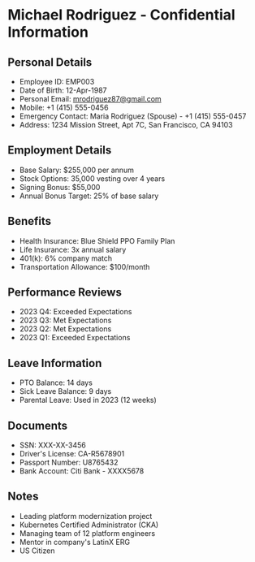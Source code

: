 # Michael Rodriguez - Confidential Information

## Personal Details
- Employee ID: EMP003
- Date of Birth: 12-Apr-1987
- Personal Email: mrodriguez87@gmail.com
- Mobile: +1 (415) 555-0456
- Emergency Contact: Maria Rodriguez (Spouse) - +1 (415) 555-0457
- Address: 1234 Mission Street, Apt 7C, San Francisco, CA 94103

## Employment Details
- Base Salary: $255,000 per annum
- Stock Options: 35,000 vesting over 4 years
- Signing Bonus: $55,000
- Annual Bonus Target: 25% of base salary

## Benefits
- Health Insurance: Blue Shield PPO Family Plan
- Life Insurance: 3x annual salary
- 401(k): 6% company match
- Transportation Allowance: $100/month

## Performance Reviews
- 2023 Q4: Exceeded Expectations
- 2023 Q3: Met Expectations
- 2023 Q2: Met Expectations
- 2023 Q1: Exceeded Expectations

## Leave Information
- PTO Balance: 14 days
- Sick Leave Balance: 9 days
- Parental Leave: Used in 2023 (12 weeks)

## Documents
- SSN: XXX-XX-3456
- Driver's License: CA-R5678901
- Passport Number: U8765432
- Bank Account: Citi Bank - XXXX5678

## Notes
- Leading platform modernization project
- Kubernetes Certified Administrator (CKA)
- Managing team of 12 platform engineers
- Mentor in company's LatinX ERG
- US Citizen 